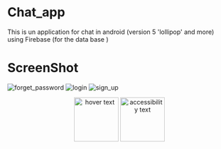 # Chat_app
This is un application for chat in android (version 5 'lollipop' and more) using Firebase (for the data base )
# ScreenShot
![forget_password](https://user-images.githubusercontent.com/43831107/63231001-040f8480-c20d-11e9-9172-0aa0d6bbfcda.png)
![login](https://user-images.githubusercontent.com/43831107/63231002-04a81b00-c20d-11e9-9574-dfbaa532774b.png)
![sign_up](https://user-images.githubusercontent.com/43831107/63231003-0540b180-c20d-11e9-99e2-c7a8593d62d2.png)
<p align="center">
  <img src=https://user-images.githubusercontent.com/43831107/63231002-04a81b00-c20d-11e9-9574-dfbaa532774b.png" width="100" title="hover text">
  <img src="https://user-images.githubusercontent.com/43831107/63231003-0540b180-c20d-11e9-99e2-c7a8593d62d2.png" width="100" alt="accessibility text">
</p>

